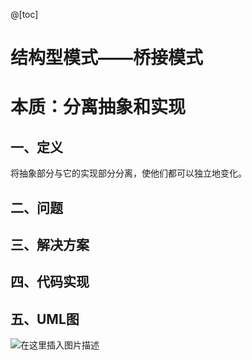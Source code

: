 @[toc]
# 结构型模式——桥接模式
# 本质：分离抽象和实现
## 一、定义
将抽象部分与它的实现部分分离，使他们都可以独立地变化。
## 二、问题
## 三、解决方案
## 四、代码实现
## 五、UML图

![在这里插入图片描述](https://img-blog.csdnimg.cn/5a3d1833ade14a9f8bf1e25b24ffb9cb.png)


